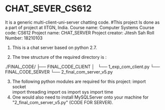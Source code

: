 # CHAT_SEVER_CS612
It is a generic multi-client-uni-server chatting code.
#This project Is done as a part of project at IITGN, India. 
Course name: Computer Systems
Course code: CS612
Project name: CHAT_SERVER
Project creator: Jitesh Sah
Roll Number: 18210103

1) This is a chat server based on python 2.7.

2) The tree structure of the required directory is :

./FINAL_CODE/
├── FINAL_CODE_CLIENT
│   └── 1_exp_com_client.py
└── FINAL_CODE_SERVER
    └── 2_final_com_server_v5.py

3) The following python modules are required for this project: 
	import socket               
	import threading
	import os
	import sys
	import time
4) One would also need to install MySQLServer onto your machine for "2_final_com_server_v5.py" (CODE FOR SERVER).
